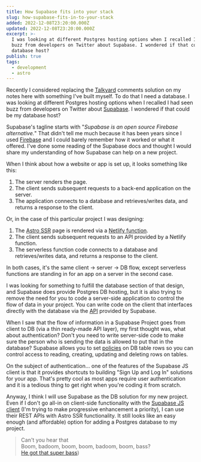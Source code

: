 ```yaml
---
title: How Supabase fits into your stack
slug: how-supabase-fits-in-to-your-stack
added: 2022-12-08T23:20:00.000Z
updated: 2022-12-08T23:20:00.000Z
excerpt: >-
  I was looking at different Postgres hosting options when I recalled I had seen
  buzz from developers on Twitter about Supabase. I wondered if that could be my
  database host?
publish: true
tags:
  - development
  - astro
---
```


Recently I considered replacing the [Talkyard](https://www.talkyard.io/) comments solution on my notes here with something I've built myself. To do that I need a database. I was looking at different Postgres hosting options when I recalled I had seen buzz from developers on Twitter about [Supabase](https://supabase.com/). I wondered if that could be my database host?

Supabase's tagline starts with "_Supabase is an open source Firebase alternative._" That didn't tell me much because it has been years since I used [Firebase](https://firebase.google.com/) and I could barely remember how it worked or what it offered. I've done some reading of the Supabase docs and thought I would share my understanding of how Supabase can help on a new project.

When I think about how a website or app is set up, it looks something like this:

1. The server renders the page.
1. The client sends subsequent requests to a back-end application on the server.
1. The application connects to a database and retrieves/writes data, and returns a response to the client.

Or, in the case of this particular project I was designing:

1. The [Astro SSR](https://docs.astro.build/en/guides/server-side-rendering/) page is rendered via a [Netlify function](https://docs.netlify.com/functions/overview/).
2. The client sends subsequent requests to an API provided by a Netlify function.
3. The serverless function code connects to a database and retrieves/writes data, and returns a response to the client.

In both cases, it's the same client -> server -> DB flow, except serverless functions are standing in for an app on a server in the second case.

I was looking for something to fulfill the database section of that design, and Supabase does provide Postgres DB hosting, but it is also trying to remove the need for you to code a server-side application to control the flow of data in your project. You can write code on the client that interfaces directly with the database via the [API](https://supabase.com/docs/guides/api#rest-api-overview) provided by Supabase.

When I saw that the flow of information in a Supabase Project goes from client to DB (via a thin ready-made API layer), my first thought was, what about authentication? Don't you need to write server-side code to make sure the person who is sending the data is allowed to put that in the database? Supabase allows you to set [policies](https://supabase.com/docs/guides/auth/row-level-security) on DB table rows so you can control access to reading, creating, updating and deleting rows on tables.

On the subject of authentication... one of the features of the Supabase JS client is that it provides shortcuts to building "Sign Up and Log In" solutions for your app. That's pretty cool as most apps require user authentication and it is a tedious thing to get right when you're coding it from scratch.

Anyway, I think I will use Supabase as the DB solution for my new project. Even if I don't go all-in on client-side functionality with the [Supabase JS client](https://supabase.com/docs/reference/javascript) (I'm trying to make progressive enhancement a priority), I can use their REST APIs with Astro SSR functionality. It still looks like an easy enough (and affordable) option for adding a Postgres database to my project. 

> Can't you hear that  
Boom, badoom, boom, boom, badoom, boom, bass?  
[He got that super bass](https://www.youtube.com/watch?v=4JipHEz53sU))
